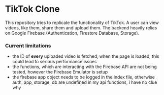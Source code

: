 # TikTok Clone

This repository tries to replicate the functionality of TikTok. A user can view videos, like them, share them and upload them.
The backend heavily relies on Google Firebase (Authentication, Firestore Database, Storage).

### Current limitations
- the ID of **every** uploaded video is fetched, when the page is loaded, this could lead to serious performance issues
- the functions, which are interacting with the Firebase API are not being tested, however the Firebase Emulator is setup
- the firebase app object needs to be logged in the index file, otherwise auth, app, storage, db are undefined in my api functions, i have no clue why